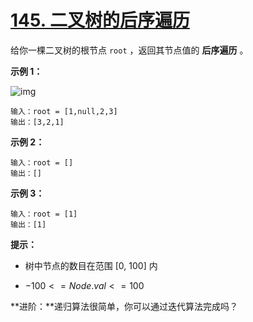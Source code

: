 # [145. 二叉树的后序遍历](https://leetcode-cn.com/problems/binary-tree-postorder-traversal/)

给你一棵二叉树的根节点 `root` ，返回其节点值的 **后序遍历** 。

 

**示例 1：**

![img](https://assets.leetcode.com/uploads/2020/08/28/pre1.jpg)

```
输入：root = [1,null,2,3]
输出：[3,2,1]
```

**示例 2：**

```
输入：root = []
输出：[]
```

**示例 3：**

```
输入：root = [1]
输出：[1]
```

**提示：**

- 树中节点的数目在范围 [0, 100] 内

- $-100 <= Node.val <= 100$

**进阶：**递归算法很简单，你可以通过迭代算法完成吗？